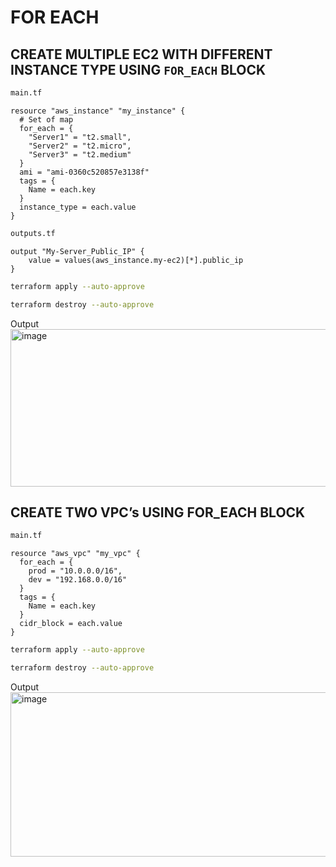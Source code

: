# FOR EACH
## CREATE MULTIPLE EC2 WITH DIFFERENT INSTANCE TYPE USING `FOR_EACH` BLOCK

```sh
main.tf
```
```hcl
resource "aws_instance" "my_instance" {
  # Set of map
  for_each = {
    "Server1" = "t2.small",
    "Server2" = "t2.micro",
    "Server3" = "t2.medium"
  }
  ami = "ami-0360c520857e3138f"
  tags = {
    Name = each.key
  }
  instance_type = each.value
}
```
```sh
outputs.tf
```
```hcl
output "My-Server_Public_IP" {
    value = values(aws_instance.my-ec2)[*].public_ip
}
```
```sh
terraform apply --auto-approve
```
```sh
terraform destroy --auto-approve
```

Output <br>
<img width="877" height="252" alt="image" src="https://github.com/user-attachments/assets/79862723-9439-40ce-bad9-53278238b9f6" />

## CREATE TWO VPC’s USING FOR_EACH BLOCK
```sh
main.tf
```
```hcl
resource "aws_vpc" "my_vpc" {
  for_each = {
    prod = "10.0.0.0/16",
    dev = "192.168.0.0/16"
  }
  tags = {
    Name = each.key
  }
  cidr_block = each.value
}
```
```sh
terraform apply --auto-approve
```
```sh
terraform destroy --auto-approve
```
Output <br>
<img width="1547" height="263" alt="image" src="https://github.com/user-attachments/assets/5cf96997-6060-4335-9b4e-a275666a452b" />


